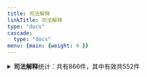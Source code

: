 ```yaml
---
title: 司法解释
linkTitle: 司法解释
type: "docs"
cascade:
  type: "docs"
menu: {main: {weight: 4 }}
---
```


<details class="doc-details">
<summary><strong>司法解释</strong>统计：共有866件，其中有效共552件</summary>
{{% pageinfo %}}

**司法解释**说明：

最高人民法院、最高人民检察院依法制定的涉及具体法律应用的规范性文件，分为审判解释和检察解释。

司法解释主要分为抽象类解释文件和对下级司法机关就适用法律问题所做的具体解释。

司法解释的形式分为“解释”、“规定”、“规则”、“批复”和“决定”五种。（《最高人民法院关于司法解释工作的规定（2021年）》、《最高人民检察院司法解释工作规定（2019年）》）

---

**司法解释** 相关文本共有866件，其中：

- 有效: 552
- 已修改: 134
- 已废止: 146
- 未知: 34

{{% /pageinfo %}}
</details>
